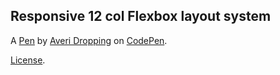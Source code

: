 Responsive 12 col Flexbox layout system 
----------------------------------------


A [Pen](https://codepen.io/averidropping/pen/ExoOVKZ) by [Averi Dropping](https://codepen.io/averidropping) on [CodePen](https://codepen.io).

[License](https://codepen.io/license/pen/ExoOVKZ).